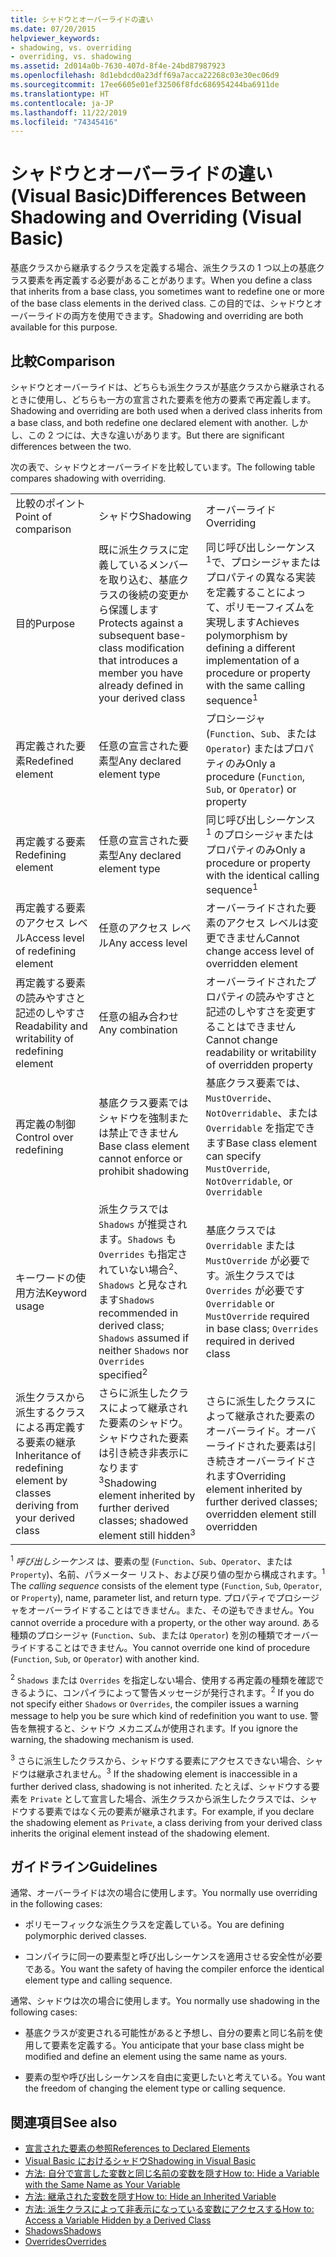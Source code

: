 ```yaml
---
title: シャドウとオーバーライドの違い
ms.date: 07/20/2015
helpviewer_keywords:
- shadowing, vs. overriding
- overriding, vs. shadowing
ms.assetid: 2d014a0b-7630-407d-8f4e-24bd87987923
ms.openlocfilehash: 8d1ebdcd0a23dff69a7acca22268c03e30ec06d9
ms.sourcegitcommit: 17ee6605e01ef32506f8fdc686954244ba6911de
ms.translationtype: HT
ms.contentlocale: ja-JP
ms.lasthandoff: 11/22/2019
ms.locfileid: "74345416"
---
```

# <a name="differences-between-shadowing-and-overriding-visual-basic"></a><span data-ttu-id="41c0d-102">シャドウとオーバーライドの違い (Visual Basic)</span><span class="sxs-lookup"><span data-stu-id="41c0d-102">Differences Between Shadowing and Overriding (Visual Basic)</span></span>
<span data-ttu-id="41c0d-103">基底クラスから継承するクラスを定義する場合、派生クラスの 1 つ以上の基底クラス要素を再定義する必要があることがあります。</span><span class="sxs-lookup"><span data-stu-id="41c0d-103">When you define a class that inherits from a base class, you sometimes want to redefine one or more of the base class elements in the derived class.</span></span> <span data-ttu-id="41c0d-104">この目的では、シャドウとオーバーライドの両方を使用できます。</span><span class="sxs-lookup"><span data-stu-id="41c0d-104">Shadowing and overriding are both available for this purpose.</span></span>  
  
## <a name="comparison"></a><span data-ttu-id="41c0d-105">比較</span><span class="sxs-lookup"><span data-stu-id="41c0d-105">Comparison</span></span>  
 <span data-ttu-id="41c0d-106">シャドウとオーバーライドは、どちらも派生クラスが基底クラスから継承されるときに使用し、どちらも一方の宣言された要素を他方の要素で再定義します。</span><span class="sxs-lookup"><span data-stu-id="41c0d-106">Shadowing and overriding are both used when a derived class inherits from a base class, and both redefine one declared element with another.</span></span> <span data-ttu-id="41c0d-107">しかし、この 2 つには、大きな違いがあります。</span><span class="sxs-lookup"><span data-stu-id="41c0d-107">But there are significant differences between the two.</span></span>  
  
 <span data-ttu-id="41c0d-108">次の表で、シャドウとオーバーライドを比較しています。</span><span class="sxs-lookup"><span data-stu-id="41c0d-108">The following table compares shadowing with overriding.</span></span>  
  
||||  
|---|---|---|  
|<span data-ttu-id="41c0d-109">比較のポイント</span><span class="sxs-lookup"><span data-stu-id="41c0d-109">Point of comparison</span></span>|<span data-ttu-id="41c0d-110">シャドウ</span><span class="sxs-lookup"><span data-stu-id="41c0d-110">Shadowing</span></span>|<span data-ttu-id="41c0d-111">オーバーライド</span><span class="sxs-lookup"><span data-stu-id="41c0d-111">Overriding</span></span>|  
|<span data-ttu-id="41c0d-112">目的</span><span class="sxs-lookup"><span data-stu-id="41c0d-112">Purpose</span></span>|<span data-ttu-id="41c0d-113">既に派生クラスに定義しているメンバーを取り込む、基底クラスの後続の変更から保護します</span><span class="sxs-lookup"><span data-stu-id="41c0d-113">Protects against a subsequent base-class modification that introduces a member you have already defined in your derived class</span></span>|<span data-ttu-id="41c0d-114">同じ呼び出しシーケンス<sup>1</sup>で、プロシージャまたはプロパティの異なる実装を定義することによって、ポリモーフィズムを実現します</span><span class="sxs-lookup"><span data-stu-id="41c0d-114">Achieves polymorphism by defining a different implementation of a procedure or property with the same calling sequence<sup>1</sup></span></span>|  
|<span data-ttu-id="41c0d-115">再定義された要素</span><span class="sxs-lookup"><span data-stu-id="41c0d-115">Redefined element</span></span>|<span data-ttu-id="41c0d-116">任意の宣言された要素型</span><span class="sxs-lookup"><span data-stu-id="41c0d-116">Any declared element type</span></span>|<span data-ttu-id="41c0d-117">プロシージャ (`Function`、`Sub`、または `Operator`) またはプロパティのみ</span><span class="sxs-lookup"><span data-stu-id="41c0d-117">Only a procedure (`Function`, `Sub`, or `Operator`) or property</span></span>|  
|<span data-ttu-id="41c0d-118">再定義する要素</span><span class="sxs-lookup"><span data-stu-id="41c0d-118">Redefining element</span></span>|<span data-ttu-id="41c0d-119">任意の宣言された要素型</span><span class="sxs-lookup"><span data-stu-id="41c0d-119">Any declared element type</span></span>|<span data-ttu-id="41c0d-120">同じ呼び出しシーケンス<sup>1</sup> のプロシージャまたはプロパティのみ</span><span class="sxs-lookup"><span data-stu-id="41c0d-120">Only a procedure or property with the identical calling sequence<sup>1</sup></span></span>|  
|<span data-ttu-id="41c0d-121">再定義する要素のアクセス レベル</span><span class="sxs-lookup"><span data-stu-id="41c0d-121">Access level of redefining element</span></span>|<span data-ttu-id="41c0d-122">任意のアクセス レベル</span><span class="sxs-lookup"><span data-stu-id="41c0d-122">Any access level</span></span>|<span data-ttu-id="41c0d-123">オーバーライドされた要素のアクセス レベルは変更できません</span><span class="sxs-lookup"><span data-stu-id="41c0d-123">Cannot change access level of overridden element</span></span>|  
|<span data-ttu-id="41c0d-124">再定義する要素の読みやすさと記述のしやすさ</span><span class="sxs-lookup"><span data-stu-id="41c0d-124">Readability and writability of redefining element</span></span>|<span data-ttu-id="41c0d-125">任意の組み合わせ</span><span class="sxs-lookup"><span data-stu-id="41c0d-125">Any combination</span></span>|<span data-ttu-id="41c0d-126">オーバーライドされたプロパティの読みやすさと記述のしやすさを変更することはできません</span><span class="sxs-lookup"><span data-stu-id="41c0d-126">Cannot change readability or writability of overridden property</span></span>|  
|<span data-ttu-id="41c0d-127">再定義の制御</span><span class="sxs-lookup"><span data-stu-id="41c0d-127">Control over redefining</span></span>|<span data-ttu-id="41c0d-128">基底クラス要素ではシャドウを強制または禁止できません</span><span class="sxs-lookup"><span data-stu-id="41c0d-128">Base class element cannot enforce or prohibit shadowing</span></span>|<span data-ttu-id="41c0d-129">基底クラス要素では、`MustOverride`、`NotOverridable`、または `Overridable` を指定できます</span><span class="sxs-lookup"><span data-stu-id="41c0d-129">Base class element can specify `MustOverride`, `NotOverridable`, or `Overridable`</span></span>|  
|<span data-ttu-id="41c0d-130">キーワードの使用方法</span><span class="sxs-lookup"><span data-stu-id="41c0d-130">Keyword usage</span></span>|<span data-ttu-id="41c0d-131">派生クラスでは `Shadows` が推奨されます。`Shadows` も `Overrides` も指定されていない場合<sup>2</sup>、`Shadows` と見なされます</span><span class="sxs-lookup"><span data-stu-id="41c0d-131">`Shadows` recommended in derived class; `Shadows` assumed if neither `Shadows` nor `Overrides` specified<sup>2</sup></span></span>|<span data-ttu-id="41c0d-132">基底クラスでは `Overridable` または `MustOverride` が必要です。派生クラスでは `Overrides` が必要です</span><span class="sxs-lookup"><span data-stu-id="41c0d-132">`Overridable` or `MustOverride` required in base class; `Overrides` required in derived class</span></span>|  
|<span data-ttu-id="41c0d-133">派生クラスから派生するクラスによる再定義する要素の継承</span><span class="sxs-lookup"><span data-stu-id="41c0d-133">Inheritance of redefining element by classes deriving from your derived class</span></span>|<span data-ttu-id="41c0d-134">さらに派生したクラスによって継承された要素のシャドウ。シャドウされた要素は引き続き非表示になります<sup>3</sup></span><span class="sxs-lookup"><span data-stu-id="41c0d-134">Shadowing element inherited by further derived classes; shadowed element still hidden<sup>3</sup></span></span>|<span data-ttu-id="41c0d-135">さらに派生したクラスによって継承された要素のオーバーライド。オーバーライドされた要素は引き続きオーバーライドされます</span><span class="sxs-lookup"><span data-stu-id="41c0d-135">Overriding element inherited by further derived classes; overridden element still overridden</span></span>|  
  
 <span data-ttu-id="41c0d-136"><sup>1</sup> *呼び出しシーケンス* は、要素の型 (`Function`、`Sub`、`Operator`、または `Property`)、名前、パラメーター リスト、および戻り値の型から構成されます。</span><span class="sxs-lookup"><span data-stu-id="41c0d-136"><sup>1</sup> The *calling sequence* consists of the element type (`Function`, `Sub`, `Operator`, or `Property`), name, parameter list, and return type.</span></span> <span data-ttu-id="41c0d-137">プロパティでプロシージャをオーバーライドすることはできません。また、その逆もできません。</span><span class="sxs-lookup"><span data-stu-id="41c0d-137">You cannot override a procedure with a property, or the other way around.</span></span> <span data-ttu-id="41c0d-138">ある種類のプロシージャ (`Function`、`Sub`、または `Operator`) を別の種類でオーバーライドすることはできません。</span><span class="sxs-lookup"><span data-stu-id="41c0d-138">You cannot override one kind of procedure (`Function`, `Sub`, or `Operator`) with another kind.</span></span>  
  
 <span data-ttu-id="41c0d-139"><sup>2</sup> `Shadows` または `Overrides` を指定しない場合、使用する再定義の種類を確認できるように、コンパイラによって警告メッセージが発行されます。</span><span class="sxs-lookup"><span data-stu-id="41c0d-139"><sup>2</sup> If you do not specify either `Shadows` or `Overrides`, the compiler issues a warning message to help you be sure which kind of redefinition you want to use.</span></span> <span data-ttu-id="41c0d-140">警告を無視すると、シャドウ メカニズムが使用されます。</span><span class="sxs-lookup"><span data-stu-id="41c0d-140">If you ignore the warning, the shadowing mechanism is used.</span></span>  
  
 <span data-ttu-id="41c0d-141"><sup>3</sup> さらに派生したクラスから、シャドウする要素にアクセスできない場合、シャドウは継承されません。</span><span class="sxs-lookup"><span data-stu-id="41c0d-141"><sup>3</sup> If the shadowing element is inaccessible in a further derived class, shadowing is not inherited.</span></span> <span data-ttu-id="41c0d-142">たとえば、シャドウする要素を `Private` として宣言した場合、派生クラスから派生したクラスでは、シャドウする要素ではなく元の要素が継承されます。</span><span class="sxs-lookup"><span data-stu-id="41c0d-142">For example, if you declare the shadowing element as `Private`, a class deriving from your derived class inherits the original element instead of the shadowing element.</span></span>  
  
## <a name="guidelines"></a><span data-ttu-id="41c0d-143">ガイドライン</span><span class="sxs-lookup"><span data-stu-id="41c0d-143">Guidelines</span></span>  
 <span data-ttu-id="41c0d-144">通常、オーバーライドは次の場合に使用します。</span><span class="sxs-lookup"><span data-stu-id="41c0d-144">You normally use overriding in the following cases:</span></span>  
  
- <span data-ttu-id="41c0d-145">ポリモーフィックな派生クラスを定義している。</span><span class="sxs-lookup"><span data-stu-id="41c0d-145">You are defining polymorphic derived classes.</span></span>  
  
- <span data-ttu-id="41c0d-146">コンパイラに同一の要素型と呼び出しシーケンスを適用させる安全性が必要である。</span><span class="sxs-lookup"><span data-stu-id="41c0d-146">You want the safety of having the compiler enforce the identical element type and calling sequence.</span></span>  
  
 <span data-ttu-id="41c0d-147">通常、シャドウは次の場合に使用します。</span><span class="sxs-lookup"><span data-stu-id="41c0d-147">You normally use shadowing in the following cases:</span></span>  
  
- <span data-ttu-id="41c0d-148">基底クラスが変更される可能性があると予想し、自分の要素と同じ名前を使用して要素を定義する。</span><span class="sxs-lookup"><span data-stu-id="41c0d-148">You anticipate that your base class might be modified and define an element using the same name as yours.</span></span>  
  
- <span data-ttu-id="41c0d-149">要素の型や呼び出しシーケンスを自由に変更したいと考えている。</span><span class="sxs-lookup"><span data-stu-id="41c0d-149">You want the freedom of changing the element type or calling sequence.</span></span>  
  
## <a name="see-also"></a><span data-ttu-id="41c0d-150">関連項目</span><span class="sxs-lookup"><span data-stu-id="41c0d-150">See also</span></span>

- [<span data-ttu-id="41c0d-151">宣言された要素の参照</span><span class="sxs-lookup"><span data-stu-id="41c0d-151">References to Declared Elements</span></span>](../../../../visual-basic/programming-guide/language-features/declared-elements/references-to-declared-elements.md)
- [<span data-ttu-id="41c0d-152">Visual Basic におけるシャドウ</span><span class="sxs-lookup"><span data-stu-id="41c0d-152">Shadowing in Visual Basic</span></span>](../../../../visual-basic/programming-guide/language-features/declared-elements/shadowing.md)
- [<span data-ttu-id="41c0d-153">方法: 自分で宣言した変数と同じ名前の変数を隠す</span><span class="sxs-lookup"><span data-stu-id="41c0d-153">How to: Hide a Variable with the Same Name as Your Variable</span></span>](../../../../visual-basic/programming-guide/language-features/declared-elements/how-to-hide-a-variable-with-the-same-name-as-your-variable.md)
- [<span data-ttu-id="41c0d-154">方法: 継承された変数を隠す</span><span class="sxs-lookup"><span data-stu-id="41c0d-154">How to: Hide an Inherited Variable</span></span>](../../../../visual-basic/programming-guide/language-features/declared-elements/how-to-hide-an-inherited-variable.md)
- [<span data-ttu-id="41c0d-155">方法: 派生クラスによって非表示になっている変数にアクセスする</span><span class="sxs-lookup"><span data-stu-id="41c0d-155">How to: Access a Variable Hidden by a Derived Class</span></span>](../../../../visual-basic/programming-guide/language-features/declared-elements/how-to-access-a-variable-hidden-by-a-derived-class.md)
- [<span data-ttu-id="41c0d-156">Shadows</span><span class="sxs-lookup"><span data-stu-id="41c0d-156">Shadows</span></span>](../../../../visual-basic/language-reference/modifiers/shadows.md)
- [<span data-ttu-id="41c0d-157">Overrides</span><span class="sxs-lookup"><span data-stu-id="41c0d-157">Overrides</span></span>](../../../../visual-basic/language-reference/modifiers/overrides.md)
